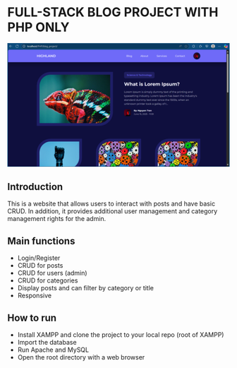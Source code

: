# FULL-STACK BLOG PROJECT WITH PHP ONLY

![Ảnh demo](project-overview.png)


## Introduction
This is a website that allows users to interact with posts and have basic CRUD. In addition, it provides additional user management and category management rights for the admin.

## Main functions
- Login/Register
- CRUD for posts
- CRUD for users (admin)
- CRUD for categories
- Display posts and can filter by category or title
- Responsive

## How to run
- Install XAMPP and clone the project to your local repo (root of XAMPP)
- Import the database
- Run Apache and MySQL
- Open the root directory with a web browser
